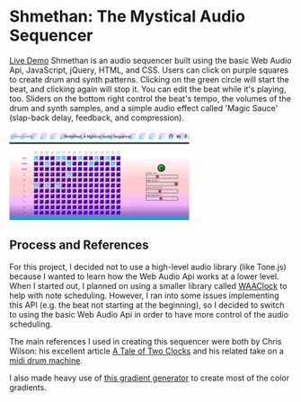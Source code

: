 # Shmethan: The Mystical Audio Sequencer
[Live Demo](https://ethannkschneider.github.io/ecto-drum/)
Shmethan is an audio sequencer built using the basic Web Audio Api, JavaScript, jQuery, HTML, and CSS. Users can click on purple squares to create drum and synth patterns. Clicking on the green circle will start the beat, and clicking again will stop it. You can edit the beat while it's playing, too. Sliders on the bottom right control the beat's tempo, the volumes of the drum and synth samples, and a simple audio effect called 'Magic Sauce' (slap-back delay, feedback, and compression).

![Using Shmethan](https://github.com/ethannkschneider/ecto-drum/blob/master/images/shmethan_gif.gif)

## Process and References
For this project, I decided not to use a high-level audio library (like Tone.js) because I wanted to learn how the Web Audio Api works at a lower level. When I started out, I planned on using a smaller library called [WAAClock](https://github.com/sebpiq/WAAClock) to help with note scheduling. However, I ran into some issues implementing this API (e.g. the beat not starting at the beginning), so I decided to switch to using the basic Web Audio Api in order to have more control of the audio scheduling.  

The main references I used in creating this sequencer were both by Chris Wilson: his excellent article [A Tale of Two Clocks](https://www.html5rocks.com/en/tutorials/audio/scheduling/) and his related take on a [midi drum machine](https://github.com/cwilso/MIDIDrums).

I also made heavy use of [this gradient generator](http://www.colorzilla.com/gradient-editor/) to create most of the color gradients.
